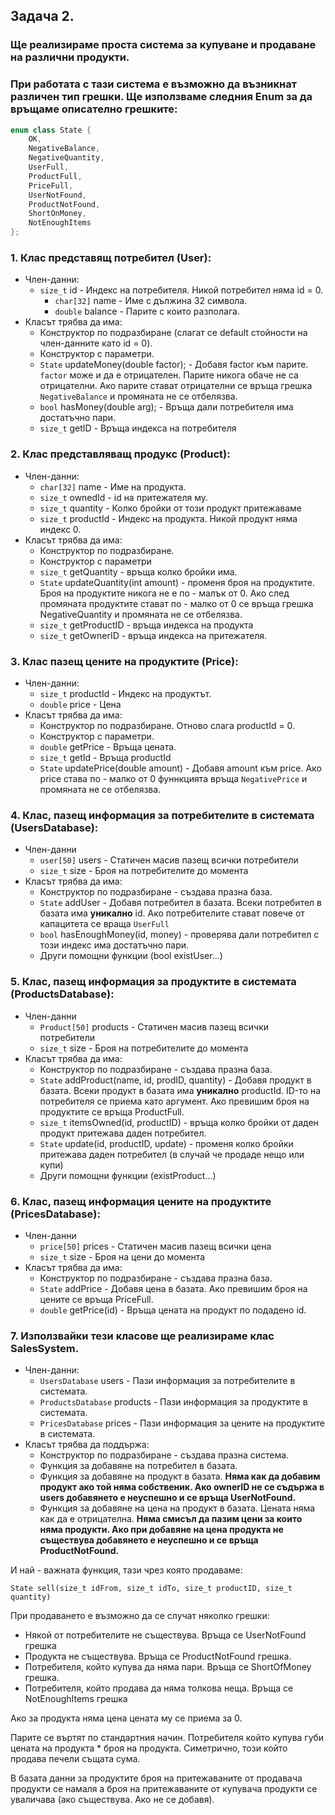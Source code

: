 ## **Задача 2.** 
### Ще реализираме проста система за купуване и продаване на различни продукти.

### При работата с тази система е възможно да възникнат различен тип грешки. Ще използваме следния Enum за да връщаме описателно грешките:

```cpp
enum class State {
    OK,
    NegativeBalance,
    NegativeQuantity,
    UserFull,
    ProductFull,
    PriceFull,
    UserNotFound,
    ProductNotFound,
    ShortOnMoney,
    NotEnoughItems
};
```

### 1. Клас представящ потребител (User):
   * Член-данни:
      - ```size_t``` id - Индекс на потребителя. Никой потребител няма id = 0.
        - ```char[32]``` name - Име с дължина 32 символа.
        - ```double``` balance - Парите с които разполага.
   * Класът трябва да има:
      - Конструктор по подразбиране (слагат се default стойности на член-данните като id = 0).
      - Конструктор с параметри.
      - ```State``` updateMoney(double factor); - Добавя factor към парите. ```factor``` може и да е отрицателен. Парите никога обаче не са отрицателни. Ако парите стават отрицателни се връща грешка ```NegativeBalance``` и промяната не се отбелязва.
      - ```bool``` hasMoney(double arg);       - Връща дали потребителя има достатъчно пари.
      - ```size_t``` getID                     - Връща индекса на потребителя

### 2. Клас представляващ продукс (Product):
   * Член-данни:
     - ```char[32]``` name - Име на продукта.
     - ```size_t``` ownedId - id на притежателя му.
     - ```size_t``` quantity - Колко бройки от този продукт притежаваме
     - ```size_t``` productId - Индекс на продукта. Никой продукт няма индекс 0.
   * Класът трябва да има:
     - Конструктор по подразбиране.
     - Конструктор с параметри
     - ```size_t``` getQuantity - връща колко бройки има.
     - ```State``` updateQuantity(int amount) - променя броя на продуктите. Броя на продуктите никога не е по - малък от 0. Ако след промяната продуктите стават по - малко от 0 се връща грешка NegativeQuantity и промяната не се отбелязва.
     - ```size_t``` getProductID - връща индекса на продукта
     - ```size_t``` getOwnerID - връща индекса на притежателя.

### 3. Клас пазещ цените на продуктите (Price):
   * Член-данни:
     - ```size_t``` productId - Индекс на продуктът.
     - ```double``` price     - Цена
   * Класът трябва да има:
     - Конструктор по подразбиране. Отново слага productId = 0.
     - Конструктор с параметри.
     - ```double``` getPrice - Връща цената.
     - ```size_t``` getId    - Връща productId
     - ```State``` updatePrice(double amount) - Добавя amount към price. Ако price става по - малко от 0 фуннкцията връща ```NegativePrice``` и промяната не се отбелязва. 
       
### 4. Клас, пазещ информация за потребителите в системата (UsersDatabase):
   * Член-данни
     - ```user[50]``` users - Статичен масив пазещ всички потребители
     - ```size_t``` size   - Броя на потребителите до момента
   * Класът трябва да има:
     - Конструктор по подразбиране - създава празна база.
     - ```State``` addUser - Добавя потребител в базата. Всеки потребител в базата има **уникално** id. Ако потребителите стават повече от капацитета се враща ```UserFull```
     - ```bool``` hasEnoughMoney(id, money) - проверява дали потребител с този индекс има достатъчно пари.
     - Други помощни функции (bool existUser...)

### 5. Клас, пазещ информация за продуктите в системата (ProductsDatabase):
   * Член-данни
     - ```Product[50]``` products - Статичен масив пазещ всички потребители
     - ```size_t``` size   - Броя на потребителите до момента
   * Класът трябва да има:
     - Конструктор по подразбиране - създава празна база.
     - ```State``` addProduct(name, id, prodID, quantity) - Добавя продукт в базата. Всеки продукт в базата има **уникално** productId. ID-то на потребителя се приема като аргумент. Ако превишим броя на продуктите се връща ProductFull.
     - ```size_t``` itemsOwned(id, productID) - връща колко бройки от даден продукт притежава даден потребител.
     - ```State``` update(id, productID, update) - променя колко бройки притежава даден потребител (в случай че продаде нещо или купи)
     - Други помощни функции (existProduct...)

### 6. Клас, пазещ информация цените на продуктите (PricesDatabase):
   * Член-данни
     - ```price[50]``` prices - Статичен масив пазещ всички цена
     - ```size_t``` size   - Броя на цени до момента
   * Класът трябва да има:
     - Конструктор по подразбиране - създава празна база.
     - ```State``` addPrice - Добавя цена в базата. Ако превишим броя на цените се връща PriceFull.
     - ```double``` getPrice(id) - Връща цената на продукт по подадено id.

### 7. Използвайки тези класове ще реализираме клас SalesSystem.
   * Член-данни:
     - ```UsersDatabase``` users - Пази информация за потребителите в системата.
     - ```ProductsDatabase``` products - Пази информация за продуктите в системата.
     - ```PricesDatabase``` prices - Пази информация за цените на продуктите в системата.
   * Класът трябва да поддържа:
     - Конструктор по подразбиране - създава празна система.
     - Функция за добавяне на потребител в базата.
     - Функция за добавяне на продукт в базата. **Няма как да добавим продукт ако той няма собственик. Ако ownerID не се съдържа в users добавянето е неуспешно и се връща UserNotFound.**
     - Функция за добавяне на цена на продукт в базата. Цената няма как да е отрицателна. **Няма смисъл да пазим цени за които няма продукти. Ако при добавяне на цена продукта не съществува добавянето е неуспешно и се връща ProductNotFound.**

И най - важната функция, тази чрез която продаваме:

``` State sell(size_t idFrom, size_t idTo, size_t productID, size_t quantity) ```

При продаването е възможно да се случат няколко грешки:
- Някой от потребителите не съществува. Връща се UserNotFound грешка
- Продукта не съществува. Връща се ProductNotFound грешка.
- Потребителя, който купува да няма пари. Връща се ShortOfMoney грешка.
- Потребителя, който продава да няма толкова неща. Връща се NotEnoughItems грешка

Ако за продукта няма цена цената му се приема за 0.

Парите се въртят по стандартния начин. Потребителя който купува губи цената на продукта * броя на продукта.
Симетрично, този който продава печели същата сума.

В базата данни за продуктите броя на притежаваните от продавача продукти се намаля а броя на притежаваните от купувача продукти се уваличава (ако съществува. Ако не се добавя).
